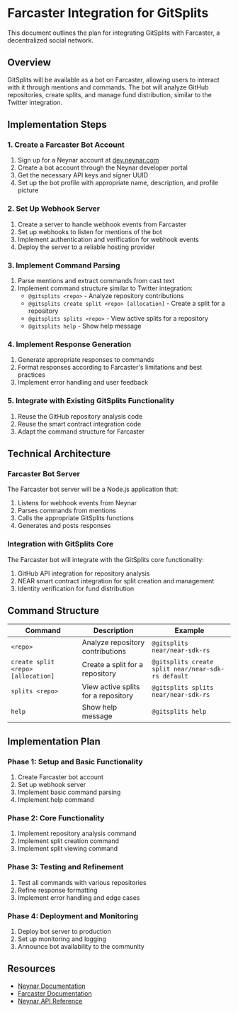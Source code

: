 # Farcaster Integration for GitSplits

This document outlines the plan for integrating GitSplits with Farcaster, a decentralized social network.

## Overview

GitSplits will be available as a bot on Farcaster, allowing users to interact with it through mentions and commands. The bot will analyze GitHub repositories, create splits, and manage fund distribution, similar to the Twitter integration.

## Implementation Steps

### 1. Create a Farcaster Bot Account

1. Sign up for a Neynar account at [dev.neynar.com](https://dev.neynar.com)
2. Create a bot account through the Neynar developer portal
3. Get the necessary API keys and signer UUID
4. Set up the bot profile with appropriate name, description, and profile picture

### 2. Set Up Webhook Server

1. Create a server to handle webhook events from Farcaster
2. Set up webhooks to listen for mentions of the bot
3. Implement authentication and verification for webhook events
4. Deploy the server to a reliable hosting provider

### 3. Implement Command Parsing

1. Parse mentions and extract commands from cast text
2. Implement command structure similar to Twitter integration:
   - `@gitsplits <repo>` - Analyze repository contributions
   - `@gitsplits create split <repo> [allocation]` - Create a split for a repository
   - `@gitsplits splits <repo>` - View active splits for a repository
   - `@gitsplits help` - Show help message

### 4. Implement Response Generation

1. Generate appropriate responses to commands
2. Format responses according to Farcaster's limitations and best practices
3. Implement error handling and user feedback

### 5. Integrate with Existing GitSplits Functionality

1. Reuse the GitHub repository analysis code
2. Reuse the smart contract integration code
3. Adapt the command structure for Farcaster

## Technical Architecture

### Farcaster Bot Server

The Farcaster bot server will be a Node.js application that:

1. Listens for webhook events from Neynar
2. Parses commands from mentions
3. Calls the appropriate GitSplits functions
4. Generates and posts responses

### Integration with GitSplits Core

The Farcaster bot will integrate with the GitSplits core functionality:

1. GitHub API integration for repository analysis
2. NEAR smart contract integration for split creation and management
3. Identity verification for fund distribution

## Command Structure

| Command | Description | Example |
|---------|-------------|---------|
| `<repo>` | Analyze repository contributions | `@gitsplits near/near-sdk-rs` |
| `create split <repo> [allocation]` | Create a split for a repository | `@gitsplits create split near/near-sdk-rs default` |
| `splits <repo>` | View active splits for a repository | `@gitsplits splits near/near-sdk-rs` |
| `help` | Show help message | `@gitsplits help` |

## Implementation Plan

### Phase 1: Setup and Basic Functionality

1. Create Farcaster bot account
2. Set up webhook server
3. Implement basic command parsing
4. Implement help command

### Phase 2: Core Functionality

1. Implement repository analysis command
2. Implement split creation command
3. Implement split viewing command

### Phase 3: Testing and Refinement

1. Test all commands with various repositories
2. Refine response formatting
3. Implement error handling and edge cases

### Phase 4: Deployment and Monitoring

1. Deploy bot server to production
2. Set up monitoring and logging
3. Announce bot availability to the community

## Resources

- [Neynar Documentation](https://docs.neynar.com/)
- [Farcaster Documentation](https://docs.farcaster.xyz/)
- [Neynar API Reference](https://docs.neynar.com/reference/quickstart)

